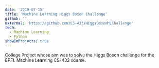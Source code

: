 ```yaml
---
date: '2019-07-15'
title: 'Machine Learning Higgs Boson Challenge'
github: ''
external: 'https://github.com/CS-433/HiggsBosonMLChallenge'
tech:
  - Machine Learning
  - Python
showInProjects: true
---
```


College Project whose aim was to solve the Higgs Boson challenge for the EPFL Machine Learning CS-433 course.
